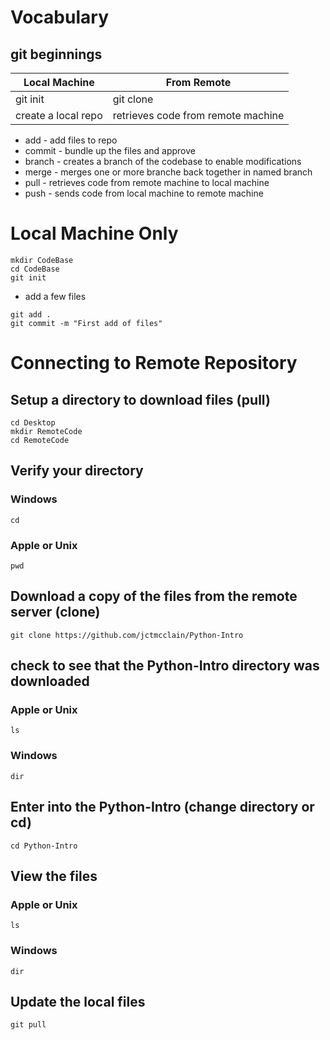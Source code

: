 # Vocabulary 

## git beginnings
| Local Machine       | From Remote | 
| ------------------- | ----------- | 
| git init            | git clone   |
| create a local repo | retrieves code from remote machine |


* add - add files to repo
* commit - bundle up the files and approve
* branch - creates a branch of the codebase to enable modifications
* merge - merges one or more branche back together in named branch
* pull - retrieves code from remote machine to local machine 
* push - sends code from local machine to remote machine

# Local Machine Only
```shell
mkdir CodeBase
cd CodeBase
git init
```
* add a few files
```shell
git add .
git commit -m "First add of files"
```
  
# Connecting to Remote Repository

## Setup a directory to download files (pull)

```shell
cd Desktop
mkdir RemoteCode
cd RemoteCode
```
## Verify your directory
### Windows 
```shell
cd
```
### Apple or Unix 
```shell
pwd
```

## Download a copy of the files from the remote server  (clone)
```shell
git clone https://github.com/jctmcclain/Python-Intro
```

## check to see that the Python-Intro directory was downloaded

### Apple or Unix
```shell
ls 
```

### Windows
```shell
dir
```

## Enter into the Python-Intro (change directory or cd)
```shell
cd Python-Intro
```

## View the files

### Apple or Unix
```shell
ls 
```

### Windows
```shell
dir
```

## Update the local files 
```shell
git pull
```


